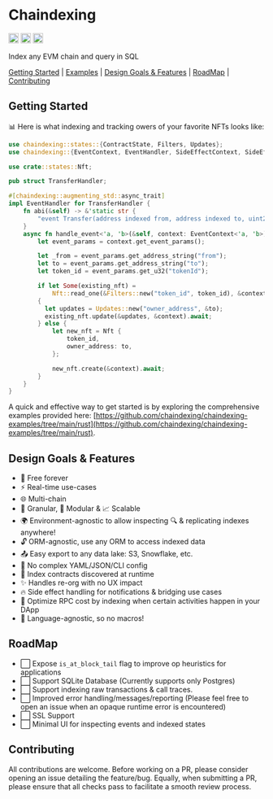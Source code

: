 # Chaindexing

[<img alt="github" src="https://img.shields.io/badge/Github-jurshsmith%2Fchaindexing-blue?logo=github" height="20">](https://github.com/jurshsmith/chaindexing-rs)
[<img alt="crates.io" src="https://img.shields.io/crates/v/chaindexing.svg?style=for-the-badge&color=fc8d62&logo=rust" height="20">](https://crates.io/crates/chaindexing)
[<img alt="diesel-streamer build" src="https://img.shields.io/github/actions/workflow/status/jurshsmith/chaindexing-rs/ci.yml?branch=main&style=for-the-badge" height="20">](https://github.com/jurshsmith/chaindexing-rs/actions?query=branch%3Amain)

Index any EVM chain and query in SQL

[Getting Started](#getting-started) | [Examples](https://github.com/chaindexing/chaindexing-examples/tree/main/rust) | [Design Goals & Features](#design-goals--features) | [RoadMap](#roadmap) | [Contributing](#contributing)

## Getting Started

📊 Here is what indexing and tracking owers of your favorite NFTs looks like:

```rust
use chaindexing::states::{ContractState, Filters, Updates};
use chaindexing::{EventContext, EventHandler, SideEffectContext, SideEffectHandler};

use crate::states::Nft;

pub struct TransferHandler;

#[chaindexing::augmenting_std::async_trait]
impl EventHandler for TransferHandler {
    fn abi(&self) -> &'static str {
        "event Transfer(address indexed from, address indexed to, uint256 indexed tokenId)"
    }
    async fn handle_event<'a, 'b>(&self, context: EventContext<'a, 'b>) {
        let event_params = context.get_event_params();

        let _from = event_params.get_address_string("from");
        let to = event_params.get_address_string("to");
        let token_id = event_params.get_u32("tokenId");

        if let Some(existing_nft) =
            Nft::read_one(&Filters::new("token_id", token_id), &context).await
        {
          let updates = Updates::new("owner_address", &to);
          existing_nft.update(&updates, &context).await;
        } else {
            let new_nft = Nft {
                token_id,
                owner_address: to,
            };

            new_nft.create(&context).await;
        }
    }
}
```

A quick and effective way to get started is by exploring the comprehensive examples provided here: [https://github.com/chaindexing/chaindexing-examples/tree/main/rust](https://github.com/chaindexing/chaindexing-examples/tree/main/rust).

## Design Goals & Features

- 💸&nbsp;Free forever<br/>
- ⚡&nbsp;Real-time use-cases<br/>
- 🌐&nbsp;Multi-chain<br/>
- 🧂&nbsp;Granular, 🧩 Modular & 📈 Scalable<br/>
- 🌍&nbsp;Environment-agnostic to allow inspecting 🔍 & replicating indexes anywhere!<br/>
- 🔓&nbsp;ORM-agnostic, use any ORM to access indexed data<br/>
- 📤&nbsp;Easy export to any data lake: S3, Snowflake, etc.<br/>
- 🚫&nbsp;No complex YAML/JSON/CLI config<br/>
- 💪&nbsp;Index contracts discovered at runtime<br/>
- ✨&nbsp;Handles re-org with no UX impact<br/>
- 🔥&nbsp;Side effect handling for notifications & bridging use cases<br/>
- 💸&nbsp;Optimize RPC cost by indexing when certain activities happen in your DApp<br/>
- 💎&nbsp;Language-agnostic, so no macros!<br/>

## RoadMap

- ⬜&nbsp;Expose `is_at_block_tail` flag to improve op heuristics for applications<br/>
- ⬜&nbsp;Support SQLite Database (Currently supports only Postgres)<br/>
- ⬜&nbsp;Support indexing raw transactions & call traces.<br/>
- ⬜&nbsp;Improved error handling/messages/reporting (Please feel free to open an issue when an opaque runtime error is encountered)<br/>
- ⬜&nbsp;SSL Support<br/>
- ⬜&nbsp;Minimal UI for inspecting events and indexed states<br/>

## Contributing

All contributions are welcome. Before working on a PR, please consider opening an issue detailing the feature/bug. Equally, when submitting a PR, please ensure that all checks pass to facilitate a smooth review process.
